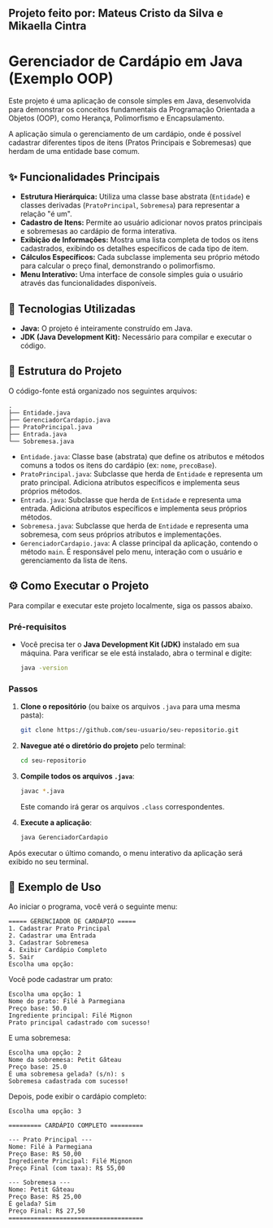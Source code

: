 Projeto feito por: Mateus Cristo da Silva e Mikaella Cintra
-----

# Gerenciador de Cardápio em Java (Exemplo OOP)

Este projeto é uma aplicação de console simples em Java, desenvolvida para demonstrar os conceitos fundamentais da Programação Orientada a Objetos (OOP), como Herança, Polimorfismo e Encapsulamento.

A aplicação simula o gerenciamento de um cardápio, onde é possível cadastrar diferentes tipos de itens (Pratos Principais e Sobremesas) que herdam de uma entidade base comum.

## ✨ Funcionalidades Principais

  * **Estrutura Hierárquica:** Utiliza uma classe base abstrata (`Entidade`) e classes derivadas (`PratoPrincipal`, `Sobremesa`) para representar a relação "é um".
  * **Cadastro de Itens:** Permite ao usuário adicionar novos pratos principais e sobremesas ao cardápio de forma interativa.
  * **Exibição de Informações:** Mostra uma lista completa de todos os itens cadastrados, exibindo os detalhes específicos de cada tipo de item.
  * **Cálculos Específicos:** Cada subclasse implementa seu próprio método para calcular o preço final, demonstrando o polimorfismo.
  * **Menu Interativo:** Uma interface de console simples guia o usuário através das funcionalidades disponíveis.

## 🚀 Tecnologias Utilizadas

  * **Java:** O projeto é inteiramente construído em Java.
  * **JDK (Java Development Kit):** Necessário para compilar e executar o código.

## 📂 Estrutura do Projeto

O código-fonte está organizado nos seguintes arquivos:

```
.
├── Entidade.java
├── GerenciadorCardapio.java
├── PratoPrincipal.java
├── Entrada.java
└── Sobremesa.java
```

  * `Entidade.java`: Classe base (abstrata) que define os atributos e métodos comuns a todos os itens do cardápio (ex: `nome`, `precoBase`).
  * `PratoPrincipal.java`: Subclasse que herda de `Entidade` e representa um prato principal. Adiciona atributos específicos e implementa seus próprios métodos.
  * `Entrada.java`: Subclasse que herda de `Entidade` e representa uma entrada. Adiciona atributos específicos e implementa seus próprios métodos.
  * `Sobremesa.java`: Subclasse que herda de `Entidade` e representa uma sobremesa, com seus próprios atributos e implementações.
  * `GerenciadorCardapio.java`: A classe principal da aplicação, contendo o método `main`. É responsável pelo menu, interação com o usuário e gerenciamento da lista de itens.

## ⚙️ Como Executar o Projeto

Para compilar e executar este projeto localmente, siga os passos abaixo.

### Pré-requisitos

  * Você precisa ter o **Java Development Kit (JDK)** instalado em sua máquina. Para verificar se ele está instalado, abra o terminal e digite:
    ```sh
    java -version
    ```

### Passos

1.  **Clone o repositório** (ou baixe os arquivos `.java` para uma mesma pasta):

    ```sh
    git clone https://github.com/seu-usuario/seu-repositorio.git
    ```

2.  **Navegue até o diretório do projeto** pelo terminal:

    ```sh
    cd seu-repositorio
    ```

3.  **Compile todos os arquivos `.java`**:

    ```sh
    javac *.java
    ```

    Este comando irá gerar os arquivos `.class` correspondentes.

4.  **Execute a aplicação**:

    ```sh
    java GerenciadorCardapio
    ```

Após executar o último comando, o menu interativo da aplicação será exibido no seu terminal.

## 📝 Exemplo de Uso

Ao iniciar o programa, você verá o seguinte menu:

```
===== GERENCIADOR DE CARDÁPIO =====
1. Cadastrar Prato Principal
2. Cadastrar uma Entrada
3. Cadastrar Sobremesa
4. Exibir Cardápio Completo
5. Sair
Escolha uma opção:
```

Você pode cadastrar um prato:

```
Escolha uma opção: 1
Nome do prato: Filé à Parmegiana
Preço base: 50.0
Ingrediente principal: Filé Mignon
Prato principal cadastrado com sucesso!
```

E uma sobremesa:

```
Escolha uma opção: 2
Nome da sobremesa: Petit Gâteau
Preço base: 25.0
É uma sobremesa gelada? (s/n): s
Sobremesa cadastrada com sucesso!
```

Depois, pode exibir o cardápio completo:

```
Escolha uma opção: 3

========= CARDÁPIO COMPLETO =========

--- Prato Principal ---
Nome: Filé à Parmegiana
Preço Base: R$ 50,00
Ingrediente Principal: Filé Mignon
Preço Final (com taxa): R$ 55,00

--- Sobremesa ---
Nome: Petit Gâteau
Preço Base: R$ 25,00
É gelada? Sim
Preço Final: R$ 27,50
=====================================
```
